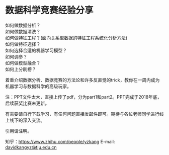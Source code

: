 # 数据科学竞赛经验分享
如何做数据分析？  
如何做数据清洗？  
如何做特征工程？(面向关系型数据的特征工程系统化分析方法)  
如何做特征选择？  
如何选择合适的机器学习模型？  
如何调参？  
如何做模型融合？  
如何上分刷榜？  

着重介绍数据分析、数据竞赛的方法论和许多反直觉的trick，教你在一周内成为机器学习与数据科学的高级玩家。

注：PPT文件太大，直接上传了pdf，分为part1和part2。PPT完成于2018年底，后续获奖比赛未更新。  

有需要请自行下载学习，有任何问题直接发邮件即可。期待与各位老师同学进行线上线下的深入交流。  

引用请注明。  

知乎：https://www.zhihu.com/people/yzkang
E-mail: davidkangyz@tju.edu.cn  
